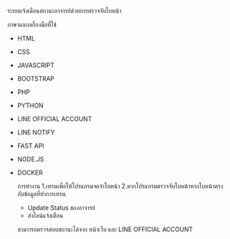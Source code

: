 ระบบแจ้งเตือนสถานะอาจารย์ด้วยการตรวจจับใบหน้า 

ภาษาและเครื่องมือที่ใช้
 - HTML
 - CSS
 - JAVASCRIPT
 - BOOTSTRAP
 - PHP
 - PYTHON
 - LINE OFFICIAL ACCOUNT 
 - LINE NOTIFY
 - FAST API
 - NODE.JS
 - DOCKER

   การทำงาน
   1.เทรนเพื่อให้โปรแกรมจดจำใบหน้า
   2.หากโปรแกรมตรวจจับใบหน้าหากใบหน้าตรงกับข้อมูลที่ทำการเทรน
     - Update Status ของอาจารย์
     - ส่งไลน์แจ้งเตือน

   สามาารถตรวจสอบสถานะได้จาก หน้าเว็บ และ LINE OFFICIAL ACCOUNT 
